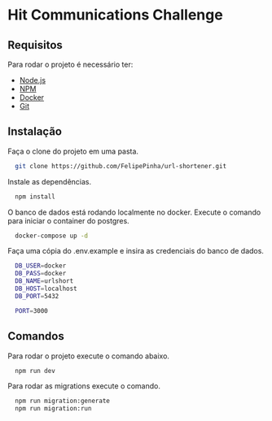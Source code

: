 # Hit Communications Challenge

## Requisitos

Para rodar o projeto é necessário ter:

<ul>
  <li><a href='https://nodejs.org/en'>Node.js</a></li>
  <li><a href='https://www.npmjs.com/'>NPM</a></li>
  <li><a href='https://www.docker.com/'>Docker</a></li>
  <li><a href='https://git-scm.com/'>Git</a></li>
</ul>

## Instalação

Faça o clone do projeto em uma pasta.

```bash
  git clone https://github.com/FelipePinha/url-shortener.git
```

Instale as dependências.

```bash
  npm install
```

O banco de dados está rodando localmente no docker. Execute o comando para iniciar o container do postgres.

```bash
  docker-compose up -d
```

Faça uma cópia do .env.example e insira as credenciais do banco de dados.
```bash
  DB_USER=docker
  DB_PASS=docker
  DB_NAME=urlshort
  DB_HOST=localhost
  DB_PORT=5432

  PORT=3000
```

## Comandos

Para rodar o projeto execute o comando abaixo.

```bash
  npm run dev
```

Para rodar as migrations execute o comando.

```bash
  npm run migration:generate
  npm run migration:run
```
